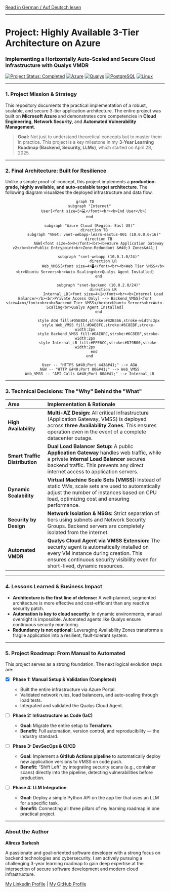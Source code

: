 [Read in German / Auf Deutsch lesen](README-de.md)
***

<div align="left">

# Project: Highly Available 3-Tier Architecture on Azure  
### Implementing a Horizontally Auto-Scaled and Secure Cloud Infrastructure with Qualys VMDR

<p>
    <a href="#"><img src="https://img.shields.io/badge/Status-Completed-28a745?style=for-the-badge" alt="Project Status: Completed"></a>
    <a href="#"><img src="https://img.shields.io/badge/Azure-0078D4?style=for-the-badge&logo=microsoftazure&logoColor=white" alt="Azure"></a>
    <a href="#"><img src="https://img.shields.io/badge/Security-Qualys-ED2E26?style=for-the-badge&logo=qualys&logoColor=white" alt="Qualys"></a>
    <a href="#"><img src="https://img.shields.io/badge/Database-PostgreSQL-336791?style=for-the-badge&logo=postgresql&logoColor=white" alt="PostgreSQL"></a>
    <a href="#"><img src="https://img.shields.io/badge/Linux-FCC624?style=for-the-badge&logo=linux&logoColor=black" alt="Linux"></a>
</p>

</div>

---

### **1. Project Mission & Strategy**

This repository documents the practical implementation of a robust, scalable, and secure 3-tier application architecture. The entire project was built on **Microsoft Azure** and demonstrates core competencies in **Cloud Engineering**, **Network Security**, and **Automated Vulnerability Management**.

> **Goal:** Not just to understand theoretical concepts but to master them in practice. This project is a key milestone in my **3-Year Learning Roadmap (Backend, Security, LLMs)**, which started on April 28, 2025.

---

### **2. Final Architecture: Built for Resilience**

Unlike a simple proof-of-concept, this project implements a **production-grade, highly available, and auto-scalable target architecture**. The following diagram visualizes the deployed infrastructure and data flow.

<div align="center">

```mermaid
graph TD
    subgraph "Internet"
        User[<font size=5>💻</font><br><b>End User</b>]
    end

    subgraph "Azure Cloud (Region: East US)"
        direction TB
        subgraph "VNet: vnet-webapp-learn-eastus-001 (10.0.0.0/16)"
            direction TB
            AGW[<font size=5>🌐</font><br><b>Azure Application Gateway v2</b><br>Public Entrypoint<br>Zone-Redundant &#40;3 Zones&#41;]

            subgraph "snet-webapp (10.0.1.0/24)"
                direction LR
                Web_VMSS[<font size=4>🖥️</font><br><b>Web Tier VMSS</b><br>Ubuntu Servers<br>Auto-Scaling<br>Qualys Agent Installed]
            end

            subgraph "snet-backend (10.0.2.0/24)"
                direction LR
                Internal_LB[<font size=4>🚦</font><br><b>Internal Load Balancer</b><br>Private Access Only] --> Backend_VMSS[<font size=4>⚙️</font><br><b>Backend Tier VMSS</b><br>Ubuntu Servers<br>Auto-Scaling<br>Qualys Agent Installed]
            end
            
            style AGW fill:#D5E8D4,stroke:#82B366,stroke-width:2px
            style Web_VMSS fill:#DAE8FC,stroke:#6C8EBF,stroke-width:2px
            style Backend_VMSS fill:#DAE8FC,stroke:#6C8EBF,stroke-width:2px
            style Internal_LB fill:#FFE6CC,stroke:#D79B00,stroke-width:2px
        end
    end
    
    User -- "HTTPS &#40;Port 443&#41;" --> AGW
    AGW -- "HTTP &#40;Port 80&#41;" --> Web_VMSS
    Web_VMSS -- "API Calls &#40;Port 80&#41;" --> Internal_LB
```

</div>

---

### **3. Technical Decisions: The "Why" Behind the "What"**

| Area | Implementation & Rationale |
| :--- | :--- |
| **High Availability** | **Multi-AZ Design:** All critical infrastructure (Application Gateway, VMSS) is deployed across **three Availability Zones**. This ensures operation even in the event of a complete datacenter outage. |
| **Smart Traffic Distribution** | **Dual Load Balancer Setup:** A public **Application Gateway** handles web traffic, while a private **Internal Load Balancer** secures backend traffic. This prevents any direct internet access to application servers. |
| **Dynamic Scalability** | **Virtual Machine Scale Sets (VMSS):** Instead of static VMs, scale sets are used to automatically adjust the number of instances based on CPU load, optimizing cost and ensuring performance. |
| **Security by Design** | **Network Isolation & NSGs:** Strict separation of tiers using subnets and Network Security Groups. Backend servers are completely isolated from the internet. |
| **Automated VMDR** | **Qualys Cloud Agent via VMSS Extension:** The security agent is automatically installed on every VM instance during creation. This ensures continuous security visibility even for short-lived, dynamic resources. |

---

### **4. Lessons Learned & Business Impact**

*   **Architecture is the first line of defense:** A well-planned, segmented architecture is more effective and cost-efficient than any reactive security patch.  
*   **Automation is key to cloud security:** In dynamic environments, manual oversight is impossible. Automated agents like Qualys ensure continuous security monitoring.  
*   **Redundancy is not optional:** Leveraging Availability Zones transforms a fragile application into a resilient, fault-tolerant system.  

---

### **5. Project Roadmap: From Manual to Automated**

This project serves as a strong foundation. The next logical evolution steps are:

-   [x] **Phase 1: Manual Setup & Validation (Completed)**  
    -   Built the entire infrastructure via Azure Portal.  
    -   Validated network rules, load balancers, and auto-scaling through load tests.  
    -   Integrated and validated the Qualys Cloud Agent.

-   [ ] **Phase 2: Infrastructure as Code (IaC)**  
    -   **Goal:** Migrate the entire setup to **Terraform**.  
    -   **Benefit:** Full automation, version control, and reproducibility — the industry standard.

-   [ ] **Phase 3: DevSecOps & CI/CD**  
    -   **Goal:** Implement a **GitHub Actions pipeline** to automatically deploy new application versions to VMSS on code push.  
    -   **Benefit:** “Shift Left” by integrating security scans (e.g., container scans) directly into the pipeline, detecting vulnerabilities before production.

-   [ ] **Phase 4: LLM Integration**  
    -   **Goal:** Deploy a simple Python API on the app tier that uses an LLM for a specific task.  
    -   **Benefit:** Connecting all three pillars of my learning roadmap in one practical project.

---

### **About the Author**

**Alireza Barkesh**  

A passionate and goal-oriented software developer with a strong focus on backend technologies and cybersecurity. I am actively pursuing a challenging 3-year learning roadmap to gain deep expertise at the intersection of secure software development and modern cloud infrastructure.

[My LinkedIn Profile](https://www.linkedin.com/in/alireza-barkesh-a0a439249) | [My GitHub Profile](https://github.com/barkesh)
